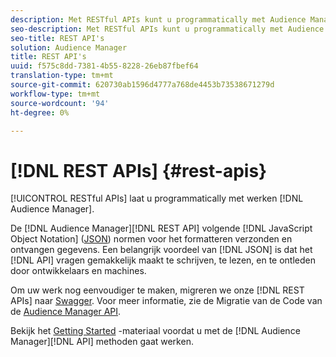 ```yaml
---
description: Met RESTful APIs kunt u programmatically met Audience Manager werken.
seo-description: Met RESTful APIs kunt u programmatically met Audience Manager werken.
seo-title: REST API's
solution: Audience Manager
title: REST API's
uuid: f575c8dd-7381-4b55-8228-26eb87fbef64
translation-type: tm+mt
source-git-commit: 620730ab1596d4777a768de4453b73538671279d
workflow-type: tm+mt
source-wordcount: '94'
ht-degree: 0%

---
```



# [!DNL REST APIs] {#rest-apis}

[!UICONTROL RESTful APIs] laat u programmatically met werken [!DNL Audience Manager].

De [!DNL Audience Manager][!DNL REST API] volgende [!DNL JavaScript Object Notation] ([JSON](https://www.json.org/)) normen voor het formatteren verzonden en ontvangen gegevens. Een belangrijk voordeel van [!DNL JSON] is dat het [!DNL API] vragen gemakkelijk maakt te schrijven, te lezen, en te ontleden door ontwikkelaars en machines.

Om uw werk nog eenvoudiger te maken, migreren we onze [!DNL REST APIs] naar [Swagger](https://swagger.io/solutions/api-documentation/). Voor meer informatie, zie de Migratie van de Code van de [Audience Manager API](/help/using/api/api-swagger-migration.md).

Bekijk het [Getting Started](../../api/rest-api-main/aam-api-getting-started.md#getting-started-with-rest-apis) -materiaal voordat u met de [!DNL Audience Manager][!DNL API] methoden gaat werken.
